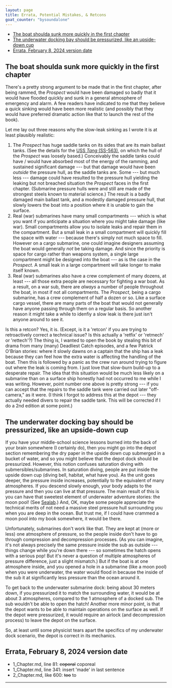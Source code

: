 ```yaml
---
layout: page
title: Errata, Potential Mistakes, & Retcons
goat_counter: "bysoundalone" 
---
```



* [The boat shoulda sunk more quickly in the first chapter](#the-boat-shoulda-sunk-more-quickly-in-the-first-chapter)
* [The underwater docking bay should be pressurized, like an upside-down cup](#the-underwater-docking-bay-should-be-pressurized-like-an-upside-down-cup)
* [Errata, February 8, 2024 version date](#errata-february-8-2024-version-date)

## The boat shoulda sunk more quickly in the first chapter
There's a pretty strong argument to be made that in the first chapter, after being rammed, the *Prospect* would have been damaged so badly that it would have flooded quickly and sunk in a general atmosphere of emergency and alarm. A few readers have indicated to me that they believe a quick sinking would have been more realistic (and possibly that they would have preferred dramatic action like that to launch the rest of the book).

Let me lay out three reasons why the slow-leak sinking as I wrote it is at least plausibly realistic:

1. The *Prospect* has huge saddle tanks on its sides that are its main ballast tanks. (See the details for the [USS _Tang_ (SS-563)](https://en.wikipedia.org/wiki/USS_Tang_(SS-563)), on which the hull of the *Prospect* was loosely based.) Conceivably the saddle tanks could have / would have absorbed most of the energy of the ramming, and sustained significant damage --- but that damage would have been *outside* the pressure hull, as the saddle tanks are. Some --- but much less --- damage could have resulted to the pressure hull yielding the leaking but not breached situation the *Prospect* faces in the first chapter. (Submarine pressure hulls were and still are made of the strongest steels known to material science.) The result is a badly damaged main ballast tank, and a modestly damaged pressure hull, that slowly lowers the boat into a position where it is unable to gain the surface.
2. Real (war) submarines have many small compartments --- which is what you want if you anticipate a situation where you might take damage (like war). Small compartments allow you to isolate leaks and repair them in the compartment. But a small leak in a small compartment will quickly fill the space with water --- because there's simply not much space to fill. However on a cargo submarine, one could imagine designers assuming the boat would generally *not* be taking damage. And since the priority is space for cargo rather than weapons system, a single large compartment might be designed into the boat --- as is the case in the *Prospect*. A small leak in a large compartment will take longer to make itself known.
3. Real (war) submarines also have a crew complement of many dozens, at least --- all those extra people are necessary for fighting a war boat. As a result, on a war sub, there are *always* a number of people throughout the boat, in most if not all compartments. The *Prospect*, being a cargo submarine, has a crew complement of half a dozen or so. Like a surface cargo vessel, there are many parts of the boat that would not generally have anyone passing through them on a regular basis. So another reason it might take a while to idenfiy a slow leak is there just isn't anyone around to see it.

Is this a retcon? Yes, it is. (Except, is it a 'retcon' if you are trying to retroactively correct a technical issue? Is this actually a 'retfix' or 'retmech' or 'rettech'?) The thing is, I wanted to open the book by stealing this bit of drama from many (many) Deadliest Catch episodes, and a few Patrick O'Brian stories: where it slowly dawns on a captain that the ship has a leak because they can feel how the extra water is affecting the handling of the boat. Then this is followed by a panic as the crew run around trying to figure out where the leak is coming from. I just love that slow-burn build-up to a desperate repair. The idea that this situation would be much less likely on a submarine than on a surface ship honestly had not occurred to me while I was writing. However, point number one above is pretty strong --- if you can accept that the repairs to the saddle tank were carried out later "off-camera," as it were. (I think I forgot to address this at the depot --- they actually needed divers to repair the saddle tank. This will be corrected if I do a 2nd edition at some point.)

## The underwater docking bay should be pressurized, like an upside-down cup
If you have your middle-school science lessons burned into the back of your brain somewhere (I certainly do), then you might go into the depot section remembering the dry paper in the upside down cup submerged in a bucket of water, and so you might believe that the depot dock should be pressurized. However, this notion confuses saturation diving with submersibles/submarines. In saturation diving, people are put inside the upside down cup (diving bell, habitat, what have you). As the unit goes deeper, the pressure inside increases, potentially to the equivalent of many atmospheres. If you descend slowly enough, your body adapts to the pressure and then you can live at that pressure. The main result of this is you can have that sweetest element of underwater adventure stories: the moon pool! (See [Sealab](https://en.wikipedia.org/wiki/SEALAB).) And, OK, maybe some people appreciate the technical merits of not need a massive steel pressure hull surrounding you when you are deep in the ocean. But trust me, if I could have crammed a moon pool into my book somewhere, it would be there.

Unfortunately, submarines don't work like that. They are kept at (more or less) one atmosphere of pressure, so the people inside don't have to go through compression and decompression processes. (As you can imagine, it's not always precisely the same pressure inside the sub as outside --- things change while you're down there --- so sometimes the hatch opens with a serious pop! But it's never a question of multiple atmospheres of pressure difference, just a slight mismatch.) But if the boat is at one atmosphere inside, and you opened a hole in a submarine (like a moon pool) when you were underwater, the water would flood in because the inside of the sub it at significantly less pressure than the ocean around it.

To get back to the underwater submarine dock: being about 30 meters down, if you pressurized it to match the surrounding water, it would be at about 3 atmospheres, compared to the 1 atmosphere of a docked sub. The sub wouldn't be able to open the hatch! Another more minor point, is that the depot wants to be able to maintain operations on the surface as well. If the depot were pressurized, it would require an airlock (and decompression process) to leave the depot on the surface.

So, at least until some physicist tears apart the specifics of my underwater dock scenario, the depot is correct in its mechanics.

## Errata, February 8, 2024 version date
* 1_Chapter.md, line 81: ~~coporal~~ coporeal
* 1_Chapter.md, line 341: insert 'made' in last sentence
* 2_Chapter.md, like 600: ~~too~~ to


----------------------------------------

